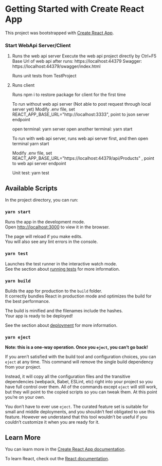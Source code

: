 # Getting Started with Create React App

This project was bootstrapped with [Create React App](https://github.com/facebook/create-react-app).

### Start WebApi Server/Client

1. Runs the web api server
   Execute the web api project directly by Ctrl+F5
   Base Url of web api after runs: https://localhost:44379
   Swagger: https://localhost:44379/swagger/index.html

   Runs unit tests from TestProject

2. Runs client

   Runs npm i to restore package for client for the first time

   To run without web api server (Not able to post request through local server yet)
   Modify .env file, set REACT_APP_BASE_URL="http://localhost:3333", point to json server endpoint

   open terminal: yarn server
   open another terminal: yarn start

   To run with web api server, runs web api server first, and then
   open terminal
   yarn start

   Modify .env file, set REACT_APP_BASE_URL="https://localhost:44379/api/Products" , point to web api server endpoint

   Unit test: yarn test

## Available Scripts

In the project directory, you can run:

### `yarn start`

Runs the app in the development mode.\
Open [http://localhost:3000](http://localhost:3000) to view it in the browser.

The page will reload if you make edits.\
You will also see any lint errors in the console.

### `yarn test`

Launches the test runner in the interactive watch mode.\
See the section about [running tests](https://facebook.github.io/create-react-app/docs/running-tests) for more information.

### `yarn build`

Builds the app for production to the `build` folder.\
It correctly bundles React in production mode and optimizes the build for the best performance.

The build is minified and the filenames include the hashes.\
Your app is ready to be deployed!

See the section about [deployment](https://facebook.github.io/create-react-app/docs/deployment) for more information.

### `yarn eject`

**Note: this is a one-way operation. Once you `eject`, you can’t go back!**

If you aren’t satisfied with the build tool and configuration choices, you can `eject` at any time. This command will remove the single build dependency from your project.

Instead, it will copy all the configuration files and the transitive dependencies (webpack, Babel, ESLint, etc) right into your project so you have full control over them. All of the commands except `eject` will still work, but they will point to the copied scripts so you can tweak them. At this point you’re on your own.

You don’t have to ever use `eject`. The curated feature set is suitable for small and middle deployments, and you shouldn’t feel obligated to use this feature. However we understand that this tool wouldn’t be useful if you couldn’t customize it when you are ready for it.

## Learn More

You can learn more in the [Create React App documentation](https://facebook.github.io/create-react-app/docs/getting-started).

To learn React, check out the [React documentation](https://reactjs.org/).
